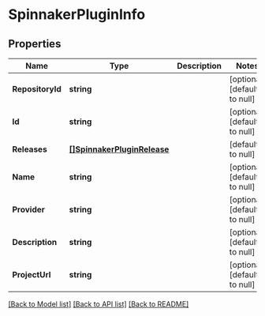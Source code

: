 # SpinnakerPluginInfo

## Properties
Name | Type | Description | Notes
------------ | ------------- | ------------- | -------------
**RepositoryId** | **string** |  | [optional] [default to null]
**Id** | **string** |  | [optional] [default to null]
**Releases** | [**[]SpinnakerPluginRelease**](SpinnakerPluginRelease.md) |  | [default to null]
**Name** | **string** |  | [optional] [default to null]
**Provider** | **string** |  | [optional] [default to null]
**Description** | **string** |  | [optional] [default to null]
**ProjectUrl** | **string** |  | [optional] [default to null]

[[Back to Model list]](../README.md#documentation-for-models) [[Back to API list]](../README.md#documentation-for-api-endpoints) [[Back to README]](../README.md)


